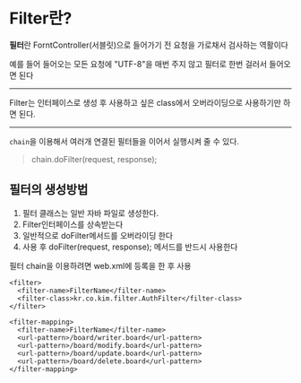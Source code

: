 # Filter란?

**필터**란 ForntController(서블릿)으로 들어가기 전 요청을 가로채서 검사하는 역활이다

예를 들어
들어오는 모든 요청에 "UTF-8"을 매번 주지 않고
필터로 한번 걸러서 들어오면 된다

---

Filter는 인터페이스로 생성 후
사용하고 싶은 class에서 오버라이딩으로 사용하기만 하면 된다.

---

`chain`을 이용해서 여러개 연결된 필터들을 이어서 실행시켜 줄 수 있다.

> chain.doFilter(request, response);

## 필터의 생성방법

1. 필터 클래스는 일반 자바 파일로 생성한다.
2. Filter인터페이스를 상속받는다
3. 일반적으로 doFilter메서드를 오버라이딩 한다
4. 사용 후 doFilter(request, response); 메서드를 반드시 사용한다

필터 chain을 이용하려면 web.xml에 등록을 한 후 사용

```
<filter>
  <filter-name>FilterName</filter-name>
  <filter-class>kr.co.kim.filter.AuthFilter</filter-class>
</filter>

<filter-mapping>
  <filter-name>FilterName</filter-name>
  <url-pattern>/board/writer.board</url-pattern>
  <url-pattern>/board/modify.board</url-pattern>
  <url-pattern>/board/update.board</url-pattern>
  <url-pattern>/board/delete.board</url-pattern>
</filter-mapping>

```
